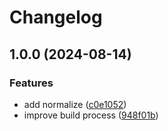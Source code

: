 # Changelog

## 1.0.0 (2024-08-14)


### Features

* add normalize ([c0e1052](https://github.com/arfreelance/reset-grid/commit/c0e10523bca26ea5c7336a76cade914e5f741d15))
* improve build process ([948f01b](https://github.com/arfreelance/reset-grid/commit/948f01b9790927a2ea5f88f5b66df9459e8b09ac))
